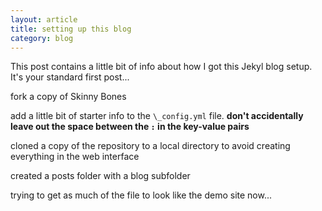 ```yaml
---
layout: article
title: setting up this blog
category: blog
---
```


This post contains a little bit of info about how I got this Jekyl blog setup.  It's your standard first post...

fork a copy of Skinny Bones

add a little bit of starter info to the `\_config.yml` file. **don't accidentally leave out the space between the `:` in the key-value pairs**

cloned a copy of the repository to a local directory to avoid creating everything in the web interface

created a posts folder with a blog subfolder

trying to get as much of the file to look like the demo site now...
